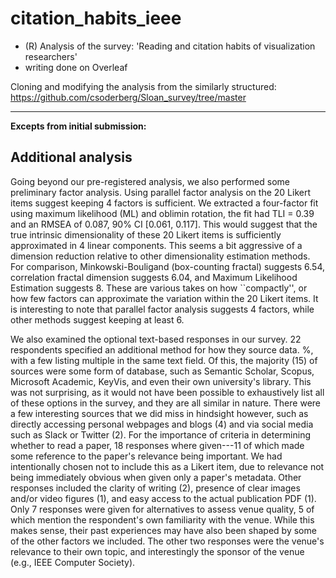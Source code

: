 # citation_habits_ieee
- (R) Analysis of the survey: 'Reading and citation habits of visualization researchers'
- writing done on Overleaf

Cloning and modifying the analysis from the similarly structured: 
https://github.com/csoderberg/Sloan_survey/tree/master

____
**Excepts from initial submission:**

<!--\section{Additional analysis} -->
## Additional analysis

Going beyond our pre-registered analysis, we also performed some preliminary factor analysis. Using parallel factor analysis on the 20 Likert items suggest keeping 4 factors is sufficient. We extracted a four-factor fit using maximum likelihood (ML) and oblimin rotation, the fit had TLI = 0.39 and an RMSEA of 0.087, 90\% CI [0.061, 0.117]. This would suggest that the true intrinsic dimensionality of these 20 Likert items is sufficiently approximated in 4 linear components. This seems a bit aggressive of a dimension reduction relative to other dimensionality estimation methods. For comparison, Minkowski-Bouligand (box-counting fractal) suggests 6.54, correlation fractal dimension suggests 6.04, and Maximum Likelihood Estimation suggests 8. These are various takes on how ``compactly'', or how few factors can approximate the variation within the 20 Likert items. It is interesting to note that parallel factor analysis suggests 4 factors, while other methods suggest keeping at least 6.

We also examined the optional text-based responses in our survey.
22 respondents specified an additional method for how they source data. %, with a few listing multiple in the same text field. 
Of this, the majority (15) of sources were some form of database, such as Semantic Scholar, Scopus, Microsoft Academic, KeyVis, and even their own university's library. This was not surprising, as it would not have been possible to exhaustively list all of these options in the survey, and they are all similar in nature.
There were a few interesting sources that we did miss in hindsight however, such as directly accessing personal webpages and blogs (4) and via social media such as Slack or Twitter (2).
For the importance of criteria in determining whether to read a paper, 18 responses where given---11 of which made some reference to the paper's relevance being important. We had intentionally chosen not to include this as a Likert item, due to relevance not being immediately obvious when given only a paper's metadata. Other responses included the clarity of writing (2), presence of clear images and/or video figures (1), and easy access to the actual publication PDF (1).
Only 7 responses were given for alternatives to assess venue quality, 5 of which mention the respondent's own familiarity with the venue. While this makes sense, their past experiences may have also been shaped by some of the other factors we included. The other two responses were the venue's relevance to their own topic, and interestingly the sponsor of the venue (e.g., IEEE Computer Society).
